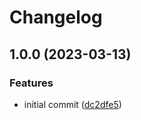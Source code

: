 # Changelog

## 1.0.0 (2023-03-13)


### Features

* initial commit ([dc2dfe5](https://github.com/mnorlin/typed-api-fetch/commit/dc2dfe586d41aa1819400cf1d81c6be7e83d2768))
